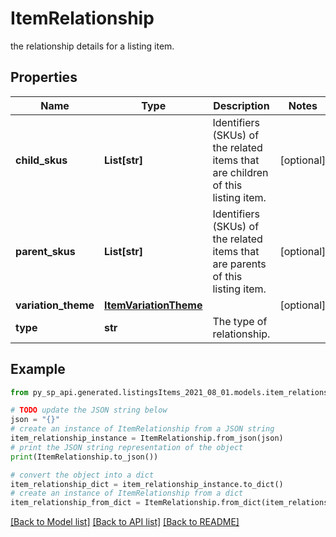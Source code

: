 # ItemRelationship

the relationship details for a listing item.

## Properties

Name | Type | Description | Notes
------------ | ------------- | ------------- | -------------
**child_skus** | **List[str]** | Identifiers (SKUs) of the related items that are children of this listing item. | [optional] 
**parent_skus** | **List[str]** | Identifiers (SKUs) of the related items that are parents of this listing item. | [optional] 
**variation_theme** | [**ItemVariationTheme**](ItemVariationTheme.md) |  | [optional] 
**type** | **str** | The type of relationship. | 

## Example

```python
from py_sp_api.generated.listingsItems_2021_08_01.models.item_relationship import ItemRelationship

# TODO update the JSON string below
json = "{}"
# create an instance of ItemRelationship from a JSON string
item_relationship_instance = ItemRelationship.from_json(json)
# print the JSON string representation of the object
print(ItemRelationship.to_json())

# convert the object into a dict
item_relationship_dict = item_relationship_instance.to_dict()
# create an instance of ItemRelationship from a dict
item_relationship_from_dict = ItemRelationship.from_dict(item_relationship_dict)
```
[[Back to Model list]](../README.md#documentation-for-models) [[Back to API list]](../README.md#documentation-for-api-endpoints) [[Back to README]](../README.md)


